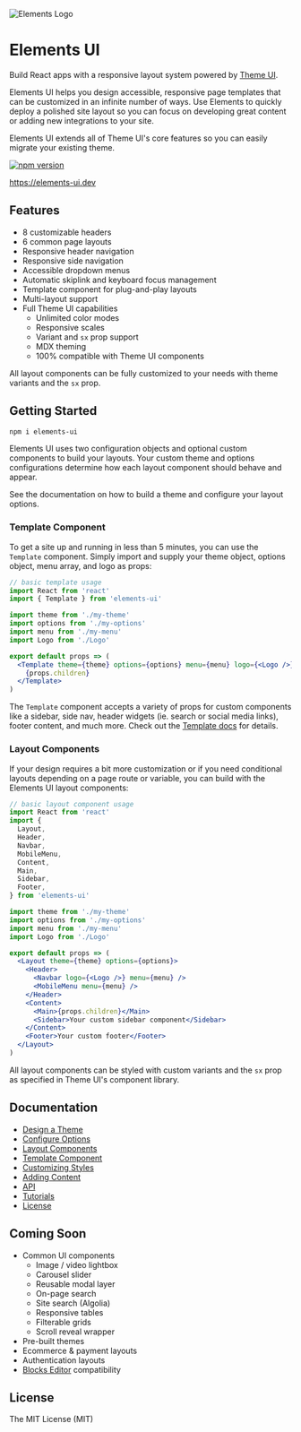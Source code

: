 ![Elements Logo](https://i.imgur.com/kjm5Akl.png)

# Elements UI

Build React apps with a responsive layout system powered by [Theme UI](https://theme-ui.com/).

Elements UI helps you design accessible, responsive page templates that can be customized in an infinite number of ways. Use Elements to quickly deploy a polished site layout so you can focus on developing great content or adding new integrations to your site.

Elements UI extends all of Theme UI's core features so you can easily migrate your existing theme.

[![npm version](https://badge.fury.io/js/gatsby-theme-elements.svg)](https://badge.fury.io/js/gatsby-theme-elements)

https://elements-ui.dev

## Features

- 8 customizable headers
- 6 common page layouts
- Responsive header navigation
- Responsive side navigation
- Accessible dropdown menus
- Automatic skiplink and keyboard focus management
- Template component for plug-and-play layouts
- Multi-layout support
- Full Theme UI capabilities
  - Unlimited color modes
  - Responsive scales
  - Variant and `sx` prop support
  - MDX theming
  - 100% compatible with Theme UI components

All layout components can be fully customized to your needs with theme variants and the `sx` prop.

## Getting Started

```sh
npm i elements-ui
```

Elements UI uses two configuration objects and optional custom components to build your layouts. Your custom theme and options configurations determine how each layout component should behave and appear.

See the documentation on how to build a theme and configure your layout options.

### Template Component

To get a site up and running in less than 5 minutes, you can use the `Template` component. Simply import and supply your theme object, options object, menu array, and logo as props:

```jsx
// basic template usage
import React from 'react'
import { Template } from 'elements-ui'

import theme from './my-theme'
import options from './my-options'
import menu from './my-menu'
import Logo from './Logo'

export default props => (
  <Template theme={theme} options={options} menu={menu} logo={<Logo />}>
    {props.children}
  </Template>
)
```

The `Template` component accepts a variety of props for custom components like a sidebar, side nav, header widgets (ie. search or social media links), footer content, and much more. Check out the [Template docs](https://elements-ui.dev/docs/template) for details.

### Layout Components

If your design requires a bit more customization or if you need conditional layouts depending on a page route or variable, you can build with the Elements UI layout components:

```jsx
// basic layout component usage
import React from 'react'
import {
  Layout,
  Header,
  Navbar,
  MobileMenu,
  Content,
  Main,
  Sidebar,
  Footer,
} from 'elements-ui'

import theme from './my-theme'
import options from './my-options'
import menu from './my-menu'
import Logo from './Logo'

export default props => (
  <Layout theme={theme} options={options}>
    <Header>
      <Navbar logo={<Logo />} menu={menu} />
      <MobileMenu menu={menu} />
    </Header>
    <Content>
      <Main>{props.children}</Main>
      <Sidebar>Your custom sidebar component</Sidebar>
    </Content>
    <Footer>Your custom footer</Footer>
  </Layout>
)
```

All layout components can be styled with custom variants and the `sx` prop as specified in Theme UI's component library.

## Documentation

- [Design a Theme](https://elements-ui.dev/docs/theme)
- [Configure Options](https://elements-ui.dev/docs/options)
- [Layout Components](https://elements-ui.dev/docs/layout-components)
- [Template Component](https://elements-ui.dev/docs/template)
- [Customizing Styles](https://elements-ui.dev/docs/styling)
- [Adding Content](https://elements-ui.dev/docs/adding-content)
- [API](https://elements-ui.dev/docs/api)
- [Tutorials](https://elements-ui.dev/tutorials)
- [License](#license)

## Coming Soon

- Common UI components
  - Image / video lightbox
  - Carousel slider
  - Reusable modal layer
  - On-page search
  - Site search (Algolia)
  - Responsive tables
  - Filterable grids
  - Scroll reveal wrapper
- Pre-built themes
- Ecommerce & payment layouts
- Authentication layouts
- [Blocks Editor](https://blocks-ui.com) compatibility

## License

The MIT License (MIT)
